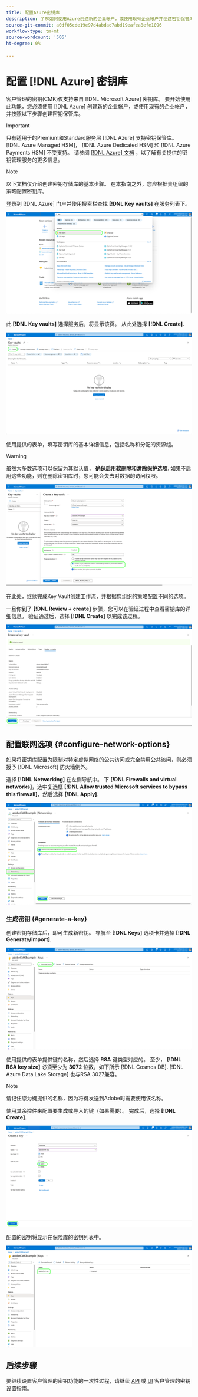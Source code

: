 ```yaml
---
title: 配置Azure密钥库
description: 了解如何使用Azure创建新的企业帐户，或使用现有企业帐户并创建密钥保管库。
source-git-commit: a0df05cde19e97d4abdad7abd19eafea8efe1096
workflow-type: tm+mt
source-wordcount: '506'
ht-degree: 0%

---
```


# 配置 [!DNL Azure] 密钥库

客户管理的密钥(CMK)仅支持来自 [!DNL Microsoft Azure] 密钥库。 要开始使用此功能，您必须使用 [!DNL Azure] 创建新的企业帐户，或使用现有的企业帐户，并按照以下步骤创建密钥保管库。

>[!IMPORTANT]
>
>只有适用于的Premium和Standard服务层 [!DNL Azure] 支持密钥保管库。 [!DNL Azure Managed HSM]， [!DNL Azure Dedicated HSM] 和 [!DNL Azure Payments HSM] 不受支持。 请参阅 [[!DNL Azure] 文档](https://learn.microsoft.com/en-us/azure/security/fundamentals/key-management#azure-key-management-services) ，以了解有关提供的密钥管理服务的更多信息。

>[!NOTE]
>
>以下文档仅介绍创建密钥存储库的基本步骤。 在本指南之外，您应根据贵组织的策略配置密钥库。

登录到 [!DNL Azure] 门户并使用搜索栏查找 **[!DNL Key vaults]** 在服务列表下。

![中的搜索功能 [!DNL Microsoft Azure] 替换为 [!DNL Key vaults] 在搜索结果中突出显示。](../../images/governance-privacy-security/customer-managed-keys/access-key-vaults.png)

此 **[!DNL Key vaults]** 选择服务后，将显示该页。 从此处选择 **[!DNL Create]**.

![此 [!DNL Key vaults] 中的仪表板 [!DNL Microsoft Azure] 替换为 [!DNL Create] 突出显示。](../../images/governance-privacy-security/customer-managed-keys/create-key-vault.png)

使用提供的表单，填写密钥库的基本详细信息，包括名称和分配的资源组。

>[!WARNING]
>
>虽然大多数选项可以保留为其默认值， **确保启用软删除和清除保护选项**. 如果不启用这些功能，则在删除密钥库时，您可能会失去对数据的访问权限。
>
>![此 [!DNL Microsoft Azure] [!DNL Create a Key Vault] 突出显示软删除和清除保护的工作流。](../../images/governance-privacy-security/customer-managed-keys/basic-config.png)

在此处，继续完成Key Vault创建工作流，并根据您组织的策略配置不同的选项。

一旦你到了 **[!DNL Review + create]** 步骤，您可以在验证过程中查看密钥库的详细信息。 验证通过后，选择 **[!DNL Create]** 以完成该过程。

![Microsoft Azure Key电子仓库“查看和创建”页面中突出显示了创建内容。](../../images/governance-privacy-security/customer-managed-keys/finish-creation.png)

## 配置联网选项 {#configure-network-options}

如果将密钥库配置为限制对特定虚拟网络的公共访问或完全禁用公共访问，则必须授予 [!DNL Microsoft] 防火墙例外。

选择 **[!DNL Networking]** 在左侧导航中。 下 **[!DNL Firewalls and virtual networks]**，选中复选框 **[!DNL Allow trusted Microsoft services to bypass this firewall]**，然后选择 **[!DNL Apply]**.

![此 [!DNL Networking] 选项卡/ [!DNL Microsoft Azure] 替换为 [!DNL Networking] 和 [!DNL Allow trusted Microsoft surfaces to bypass this firewall] 突出显示异常。](../../images/governance-privacy-security/customer-managed-keys/networking.png)

### 生成密钥 {#generate-a-key}

创建密钥存储库后，即可生成新密钥。 导航至 **[!DNL Keys]** 选项卡并选择 **[!DNL Generate/Import]**.

![此 [!DNL Keys] 选项卡/ [!DNL Azure] 替换为 [!DNL Generate import] 突出显示。](../../images/governance-privacy-security/customer-managed-keys/view-keys.png)

使用提供的表单提供键的名称，然后选择 **RSA** 键类型对应的。 至少， **[!DNL RSA key size]** 必须至少为 **3072** 位数，如下所示 [!DNL Cosmos DB]. [!DNL Azure Data Lake Storage] 也与RSA 3027兼容。

>[!NOTE]
>
>请记住您为键提供的名称，因为将键发送到Adobe时需要使用该名称。

使用其余控件来配置要生成或导入的键（如果需要）。 完成后，选择 **[!DNL Create]**.

![创建键仪表板，使用 [!DNL 3072] 位突出显示。](../../images/governance-privacy-security/customer-managed-keys/configure-key.png)

配置的密钥将显示在保险库的密钥列表中。

![此 [!DNL Keys] 突出显示了键名称的工作区。](../../images/governance-privacy-security/customer-managed-keys/key-added.png)

## 后续步骤

要继续设置客户管理的密钥功能的一次性过程，请继续 [API](./api-set-up.md) 或 [UI](./ui-set-up.md) 客户管理的密钥设置指南。
